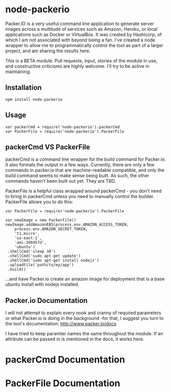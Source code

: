 node-packerio
===================

Packer.IO is a very useful command line application to generate server images across a multitude of services such as Amazon, Heroku, or local applications such as Docker or VirtualBox. It was created by Hashicorp, of which I am not associated with beyond being a fan.  I've created a node wrapper to allow me to programmatically control the tool as part of a larger project, and am sharing the results here.

This is a BETA module. Pull requests, input, stories of the module in use, and constructive criticisms are highly welcome. I'll try to be active in maintaining.

Installation
----------
```
npm install node-packerio
```


Usage
---------
```
var packerCmd = require('node-packerio').packerCmd
var PackerFile = require('node-packerio').PackerFile
```


packerCmd VS PackerFile
------
packerCmd is a command line wrapper for the build command for Packer.io. It also formats the output in a few ways. Currently, there are only a few commands in packer.io that are machine-readable compatible, and only the build command seems to make sense being built. As such, the other commands haven't been built out yet. They are TBD.

PackerFile is a helpful class wrapped around packerCmd - you don't need to bring in packerCmd unless you need to manually control the builder. PackerFile allows you to do this:

```
var PackerFile = require('node-packerio').PackerFile
 
var newImage = new PackerFile()
newImage.addAmazonEBS(process.env.AMAZON_ACCESS_TOKEN,
    process.env.AMAZON_SECRET_TOKEN,
    't1.micro',
    'us-east-1',
    'ami-3d8457d',
    'ubuntu')
 .shellCmd('sleep 30')
 .shellCmd('sudo apt-get update')
 .shellCmd('sudo apt-get install nodejs')
 .uploadFile('path/to/my/app')
 .build()
```


...and have Packer.io create an amazon image for deployment that is a base ubuntu install with nodejs installed.


Packer.io Documentation
----
I will not attempt to explain every nook and cranny of required parameters or what Packer.io is doing in the background -for that, I suggest you turn to the tool's documentation: http://www.packer.io/docs

I have tried to keep paramter names the same throughout the module. If an attribute can be passed in is mentioned in the docs, it works here.



packerCmd Documentation
===



PackerFile Documentation
===
